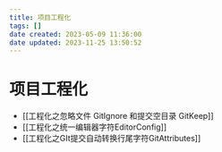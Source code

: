 ```yaml
---
title: 项目工程化
tags: []
date created: 2023-05-09 11:36:00
date updated: 2023-11-25 13:50:52
---
```


# 项目工程化

- [[工程化之忽略文件 GitIgnore 和提交空目录 GitKeep]]
- [[工程化之统一编辑器字符EditorConfig]]
- [[工程化之GIt提交自动转换行尾字符GitAttributes]]
